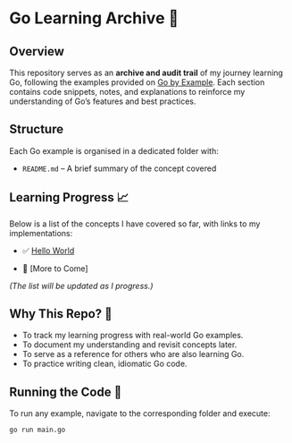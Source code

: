 # Go Learning Archive 📜

## Overview

This repository serves as an **archive and audit trail** of my journey learning Go, following the examples provided on [Go by Example](https://gobyexample.com/). Each section contains code snippets, notes, and explanations to reinforce my understanding of Go’s features and best practices.

## Structure

Each Go example is organised in a dedicated folder with:

- `README.md` – A brief summary of the concept covered

## Learning Progress 📈

Below is a list of the concepts I have covered so far, with links to my implementations:

- ✅ [Hello World](tutorial/1-hello-world.go/)

<!-- 2. ✅ [Values](examples/02-values/)
2. ✅ [Variables](examples/03-variables/)
3. ✅ [Constants](examples/04-constants/)
4. ✅ [For Loop](examples/05-for/)
5. ✅ [If/Else](examples/06-if-else/)
6. ✅ [Switch](examples/07-switch/)
7. ✅ [Arrays](examples/08-arrays/)
8. ✅ [Slices](examples/09-slices/)
9. ✅ [Maps](examples/10-maps/) -->

- 🔄 [More to Come]

_(The list will be updated as I progress.)_

## Why This Repo? 🤔

- To track my learning progress with real-world Go examples.
- To document my understanding and revisit concepts later.
- To serve as a reference for others who are also learning Go.
- To practice writing clean, idiomatic Go code.

## Running the Code 🏃

To run any example, navigate to the corresponding folder and execute:

```sh
go run main.go
```
